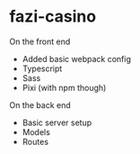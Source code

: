 # fazi-casino

On the front end

- Added basic webpack config
- Typescript
- Sass
- Pixi (with npm though)

On the back end

- Basic server setup
- Models
- Routes
